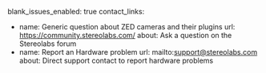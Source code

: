 blank_issues_enabled: true
contact_links:
  - name: Generic question about ZED cameras and their plugins
    url: https://community.stereolabs.com/
    about: Ask a question on the Stereolabs forum
  - name: Report an Hardware problem
    url: mailto:support@stereolabs.com
    about: Direct support contact to report hardware problems


